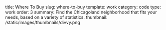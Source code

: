 title: Where To Buy 
slug: where-to-buy 
template: work
category: code
type: work
order: 3 
summary: Find the Chicagoland neighborhood that fits your needs, based on a variety of statistics. 
thumbnail: /static/images/thumbnails/divvy.png
